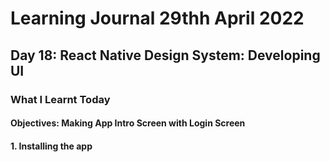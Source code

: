 <h1>Learning Journal 29thh April 2022</h1>
<h2>Day 18: React Native Design System: Developing UI</h2>
<h3>What I Learnt Today</h3>
<h4>Objectives: Making App Intro Screen with Login Screen</h4>
<h4>1. Installing the app</h4>
